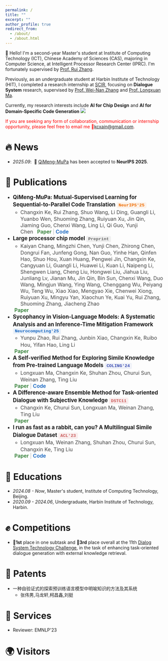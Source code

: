 ```yaml
---
permalink: /
title: ""
excerpt: ""
author_profile: true
redirect_from: 
  - /about/
  - /about.html
---
```



<style>


<style>
/* 会议标签：保持你之前的学术方框风格 */
.conference-tag {
  display: inline-block;
  border: 1.6px solid #3f51b5;
  color: #3f51b5;
  font-weight: 600;
  font-size: 0.85rem;
  padding: 0.2em 0.55em;
  border-radius: 6px;
  margin-right: 0.4em;
  background-color: rgba(63,81,181,0.05);
  transition: all 0.2s ease;
}


/* 链接部分整体容器 */
.pub-links {
  margin-left: 0.3em;
  font-size: 1.00rem;
}

/* 分隔符 */
.sep {
  color: #bbb;
  margin: 0 0.25em;
}

/* ---- 链接样式（无边框，仅颜色） ---- */
.pub-link {
  text-decoration: none;
  font-weight: 600;
  transition: all 0.15s ease;
  position: relative;
}

/* Paper - 学术绿色 */
.pub-link.paper {
  color: #2e7d32;
}
.pub-link.paper:hover {
  color: #1b5e20;
  text-decoration: underline;
}

/* Code - 工程蓝 */
.pub-link.code {
  color: #1565c0;
}
.pub-link.code:hover {
  color: #0d47a1;
  text-decoration: underline;
}
</style>


<style>
.conference-tag {
  display: inline-block;
  font-weight: 600;
  font-size: 0.85rem;
  padding: 0.15em 0.45em;
  border-radius: 4px;
  margin-right: 0.4em;
  transition: background-color 0.2s ease, color 0.2s ease;

  /* 关键部分 ↓↓↓ */
  font-family: "Menlo", "Consolas", "Courier New", monospace !important;
  font-variant-ligatures: none;
  font-feature-settings: "liga" 0, "calt" 0, "clig" 0;
  -webkit-font-smoothing: antialiased;
}

/* === 顶会（鲜艳醒目）=== */
.conference-tag[data-conf="NeurIPS"] { color: #ef6c00; background-color: rgba(239,108,0,0.07); }   /* 橙色 */
.conference-tag[data-conf="ICML"]   { color: #2e7d32; background-color: rgba(46,125,50,0.07); }   /* 绿色 */
.conference-tag[data-conf="ICLR"]   { color: #8e24aa; background-color: rgba(142,36,170,0.07); }  /* 紫色 */

/* === 其他AI顶会（次一级，区分但不喧宾夺主）=== */
.conference-tag[data-conf="AAAI"]   { color: #1565c0; background-color: rgba(21,101,192,0.07); }  /* 蓝色偏冷 */
.conference-tag[data-conf="IJCAI"]  { color: #00897b; background-color: rgba(0,137,123,0.07); }   /* 青绿 */
.conference-tag[data-conf="ACL"]    { color:rgb(202, 91, 91); background-color: rgba(198,40,40,0.07); }   /* 红色 */
.conference-tag[data-conf="EMNLP"]  { color: #6d4c41; background-color: rgba(109,76,65,0.07); }   /* 棕色 */

/* === 其他会议 / 期刊 === */
.conference-tag[data-conf="COLING"] { color: #3f51b5; background-color: rgba(63,81,181,0.07); }
.conference-tag[data-conf="Neurocomputing"] { color: #1565c0; background-color: rgba(21,101,192,0.07); }

/* === Preprint 灰色标签 === */
.conference-tag[data-conf="Preprint"] {
  color: #666;
  background-color: rgba(0,0,0,0.05);
}

/* === Hover 效果（轻微）=== */
.conference-tag:hover {
  background-color: rgba(0,0,0,0.08);
}

.paper-title {
  font-size: 1.05rem;          /* 比正文稍大，清晰突出 */
  font-weight: 650;           /* 比 normal 粗一点，但不至于太重 */
  line-height: 1.4;
  display: inline;
  margin-bottom: 0.15em;
}
</style>
<style>
.paper-authors {
  font-size: 1.0rem;
  font-weight: 400;
  line-height: 1.4;
  margin-right: 0.5em;
  display: inline;
  color: #444;
  margin-bottom: 0.75em;
}

/* 自动高亮后的样式 */
.paper-authors .me {
  font-weight: 650;
  color: #2c3e50;
  text-decoration: underline;
  text-underline-offset: 3px;
}
</style>

<script>
document.addEventListener("DOMContentLoaded", () => {
  document.querySelectorAll(".paper-authors").forEach(el => {
    el.innerHTML = el.innerHTML.replace(
      /\bChangxin Ke\b/g,
      '<span class="me">Changxin Ke</span>'
    );
  });
});
</script>


<span class='anchor' id='about-me'></span>

🤗 Hello! I'm a second-year Master's student at Institute of Computing Technology (ICT), Chinese Academy of Sciences (CAS), majoring in Computer Science, at Intelligent Processor Research Center (IPRC). I'm fortunately supervised by <a href='https://ict.cas.cn/sourcedb/cn/jssrck/202111/t20211108_6246309.html'>Prof. Rui Zhang</a>.

Previously, as an undergraduate student at Harbin Institute of Technology (HIT), I completed a research internship at <a href="https://ir.hit.edu.cn">SCIR</a>, focusing on <strong>Dialogue System</strong> research, supervised by <a href='https://homepage.hit.edu.cn/zhangweinan'>Prof. Wei-Nan Zhang</a> and <a href='https://xzy.kmust.edu.cn/info/1129/3556.htm'>Prof. Longxuan Ma</a>.

Currently, my research interests include <strong>AI for Chip Design</strong> and <strong>AI for Domain-Specific Code Generation</strong> <a href='https://scholar.google.com/citations?user=puvUUPwAAAAJ'><img src="https://img.shields.io/endpoint?url=https://raw.githubusercontent.com/kcxain/kcxain.github.io/refs/heads/google-scholar-stats/gs_data_shieldsio.json&logo=Google%20Scholar&labelColor=f6f6f6&color=9cf&style=flat&label=citations"></a>

<span style="color:red;">If you are seeking any form of collaboration, communication or internship opportunity, please feel free to email me 📮<a href="mailto:kcxain@gmail.com" style="color:red">kcxain@gmail.com</a>.</span>

# 🔥 News
- *2025.09*: &nbsp;🎉 <a href='arxiv.org/abs/2506.11153'>QiMeng-MuPa</a> has been accepted to <strong>NeurIPS 2025</strong>.

# 📝 Publications 

- <span class="paper-title">QiMeng-MuPa: Mutual-Supervised Learning for Sequential-to-Parallel Code Translation</span> <span class="conference-tag" data-conf="NeurIPS">NeurIPS'25</span>
  - <span class="paper-authors">Changxin Ke, Rui Zhang, Shuo Wang, Li Ding, Guangli Li, Yuanbo Wen, Shuoming Zhang, Ruiyuan Xu, Jin Qin, Jiaming Guo, Chenxi Wang, Ling Li, Qi Guo, Yunji Chen</span><span class="pub-links"><a href="https://arxiv.org/abs/2506.11153" target="_blank" class="pub-link paper">Paper</a><span class="sep">|</span><a href="https://github.com/kcxain/mupa" target="_blank" class="pub-link code">Code</a>
- <span class="paper-title">Large processor chip model</span> <span class="conference-tag" data-conf="Preprint">Preprint</span>
  - <span class="paper-authors">Kaiyan Chang, Mingzhi Chen, Yunji Chen, Zhirong Chen, Dongrui Fan, Junfeng Gong, Nan Guo, Yinhe Han, Qinfen Hao, Shuo Hou, Xuan Huang, Pengwei Jin, Changxin Ke, Cangyuan Li, Guangli Li, Huawei Li, Kuan Li, Naipeng Li, Shengwen Liang, Cheng Liu, Hongwei Liu, Jiahua Liu, Junliang Lv, Jianan Mu, Jin Qin, Bin Sun, Chenxi Wang, Duo Wang, Mingjun Wang, Ying Wang, Chenggang Wu, Peiyang Wu, Teng Wu, Xiao Xiao, Mengyao Xie, Chenwei Xiong, Ruiyuan Xu, Mingyu Yan, Xiaochun Ye, Kuai Yu, Rui Zhang, Shuoming Zhang, Jiacheng Zhao</span>
  <span class="pub-links">
    <a href="https://arxiv.org/abs/2506.02929" target="_blank" class="pub-link paper">Paper</a>
  </span>
- <span class="paper-title">Sycophancy in Vision-Language Models: A Systematic Analysis and an Inference-Time Mitigation Framework</span> <span class="conference-tag" data-conf="Neurocomputing">Neurocomputing'25</span>
  - <span class="paper-authors">Yunpu Zhao, Rui Zhang, Junbin Xiao, Changxin Ke, Ruibo Hou, Yifan Hao, Ling Li</span>
  <span class="pub-links">
    <a href="https://arxiv.org/abs/2408.11261" target="_blank" class="pub-link paper">Paper</a>
  </span>
- <span class="paper-title">A Self-verified Method for Exploring Simile Knowledge from Pre-trained Language Models</span> <span class="conference-tag" data-conf="COLING">COLING'24</span>
  - <span class="paper-authors">Longxuan Ma, Changxin Ke, Shuhan Zhou, Churui Sun, Weinan Zhang, Ting Liu</span>
  <span class="pub-links">
    <a href="https://aclanthology.org/2024.lrec-main.138/" target="_blank" class="pub-link paper">Paper</a><span class="sep">|</span><a href="https://github.com/kcxain/mlsr" target="_blank" class="pub-link code">Code</a>
  </span>
- <span class="paper-title">A Difference-aware Ensemble Method for Task-oriented Dialogue with Subjective Knowledge</span> <span class="conference-tag" data-conf="ACL">DSTC11</span>
  - <span class="paper-authors">Changxin Ke, Churui Sun, Longxuan Ma, Weinan Zhang, Ting Liu</span>
  <span class="pub-links">
    <a href="https://aclanthology.org/2023.dstc-1.24/" target="_blank" class="pub-link paper">Paper</a>
  </span>
- <span class="paper-title">I run as fast as a rabbit, can you? A Multilingual Simile Dialogue Dataset</span> <span class="conference-tag" data-conf="ACL">ACL'23</span>
  - <span class="paper-authors">Longxuan Ma, Weinan Zhang, Shuhan Zhou, Churui Sun, Changxin Ke, Ting Liu</span>
  <span class="pub-links">
    <a href="https://arxiv.org/abs/2306.05672" target="_blank" class="pub-link paper">Paper</a><span class="sep">|</span><a href="https://github.com/malongxuan/msd" target="_blank" class="pub-link code">Code</a>
  </span>

# 📖 Educations
- *2024.08 - Now*, Master's student, Institute of Computing Technology, Beijing.
- *2020.09 - 2024.06*, Undergraduate, Harbin Institute of Technology, Harbin.

# ✊ Competitions
- <strong>🏅1st</strong> place in one subtask and <strong>🥉3rd</strong> place overall at the 11th <a href='https://dstc11.dstc.community'>Dialog System Technology Challenge</a>, in the task of enhancing task-oriented dialogue generation with external knowledge retrieval.

# 📄 Patents
- 一种自验证式的探索预训练语言模型中明喻知识的方法及其系统
  - 张伟男,马龙轩,柯昌鑫,刘挺

# 🏢 Services
- Reviewer: EMNLP'23

# 🌍 Visitors

<script type='text/javascript' id='mapmyvisitors' src='https://mapmyvisitors.com/map.js?cl=665e5e&w=a&t=tt&d=SjjurNgWllQXVKAe4foD6Jsl7veBsrfGxa02WosLzvE&co=ffffff&cmo=ff7c53&cmn=31d631&ct=808080'></script>


<!-- # 🎖 Honors and Awards
- *2021.10* Lorem ipsum dolor sit amet, consectetur adipiscing elit. Vivamus ornare aliquet ipsum, ac tempus justo dapibus sit amet. 
- *2021.09* Lorem ipsum dolor sit amet, consectetur adipiscing elit. Vivamus ornare aliquet ipsum, ac tempus justo dapibus sit amet.  -->

<!-- # 📖 Educations
- *2019.06 - 2022.04 (now)*, Lorem ipsum dolor sit amet, consectetur adipiscing elit. Vivamus ornare aliquet ipsum, ac tempus justo dapibus sit amet. 
- *2015.09 - 2019.06*, Lorem ipsum dolor sit amet, consectetur adipiscing elit. Vivamus ornare aliquet ipsum, ac tempus justo dapibus sit amet.  -->

<!-- # 💬 Invited Talks
- *2021.06*, Lorem ipsum dolor sit amet, consectetur adipiscing elit. Vivamus ornare aliquet ipsum, ac tempus justo dapibus sit amet. 
- *2021.03*, Lorem ipsum dolor sit amet, consectetur adipiscing elit. Vivamus ornare aliquet ipsum, ac tempus justo dapibus sit amet.  \| [\[video\]](https://github.com/)

# 💻 Internships
- *2019.05 - 2020.02*, [Lorem](https://github.com/), China. -->